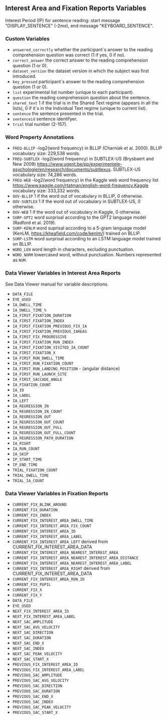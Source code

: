## Interest Area and Fixation Reports Variables 

Interest Period (IP) for sentence reading: start message "DISPLAY_SENTENCE" (-2ms), end message "KEYBOARD_SENTENCE".     

### Custom Variables
- `answered_correctly` whether the participant`s answer to the reading comprehension question was correct (1 if yes, 0 if no).
- `correct_answer` the correct answer to the reading comprehension question (1 or 0).
- `dataset_version` the dataset version in which the subject was first introduced.
- `key_pressed` participant`s answer to the reading comprehension question (1 or 0).
- `list` experimental list number (unique to each participant).
- `question` the reading comprehension question about the sentence.
- `shared_text` 1 if the trial is in the Shared Text regime (appears in all the lists), 0 if it`s in the Individual Text regime (unique to current list).
- `sentence` the sentence presented in the trial.
- `sentenceid` sentence identifyer. 
- `trial` trial number (2-157).

### Word Property Annotations
- `FREQ-BLLIP` -log2(word frequency) in BLLIP (Charniak et al. 2000). BLLIP vocabulary size: 229,538 words.
- `FREQ-SUBTLEX` -log2(word frequency) in SUBTLEX-US (Brysbaert and New 2009) https://www.ugent.be/pp/experimentele-psychologie/en/research/documents/subtlexus. SUBTLEX-US vocabulary size: 74,286 words.
- `FREQ-WEB` -log2(word frequency) in the Kaggle web word frequency list https://www.kaggle.com/rtatman/english-word-frequency.Kaggle vocabulary size: 333,332 words.
- `OOV-BLLIP` 1 if the word out of vocabulary in BLLIP, 0 otherwise. 
- `OOV-SUBTLEX` 1 if the word out of vocabulary in SUBTLEX-US, 0 otherwise. 
- `OOV-WEB` 1 if the word out of vocabulary in Kaggle, 0 otherwise. 
- `SURP-GPT2` word surprisal according to the GPT2 language model (Radford et al. 2019).
- `SURP-KENLM` word suprisal according to a 5-gram language model (KenLM, https://kheafield.com/code/kenlm/) trained on BLLIP.
- `SURP-LSTM` word surprisal according to an LSTM language model trained on BLLIP.
- `WORD_LEN` word length in characters, excluding punctuation.
- `WORD_NORM` lowercased word, without punctuation. Numbers represented as `NUM`.

### Data Viewer Variables in Interest Area Reports

See Data Viewer manual for variable descriptions.

- `DATA_FILE`
- `EYE_USED`
- `IA_DWELL_TIME`
- `IA_DWELL_TIME_%`
- `IA_FIRST_FIXATION_DURATION`
- `IA_FIRST_FIXATION_INDEX`
- `IA_FIRST_FIXATION_PREVIOUS_FIX_IA`
- `IA_FIRST_FIXATION_PREVIOUS_IAREAS`
- `IA_FIRST_FIX_PROGRESSIVE`
- `IA_FIRST_FIXATION_RUN_INDEX`
- `IA_FIRST_FIXATION_VISITED_IA_COUNT`
- `IA_FIRST_FIXATION_X`
- `IA_FIRST_RUN_DWELL_TIME`
- `IA_FIRST_RUN_FIXATION_COUNT`
- `IA_FIRST_RUN_LANDING_POSITION` - (angular distance)
- `IA_FIRST_RUN_LAUNCH_SITE`
- `IA_FIRST_SACCADE_ANGLE`
- `IA_FIXATION_COUNT`
- `IA_ID`
- `IA_LABEL`
- `IA_LEFT`
- `IA_REGRESSION_IN`
- `IA_REGRESSION_IN_COUNT`
- `IA_REGRESSION_OUT`
- `IA_REGRESSION_OUT_COUNT`
- `IA_REGRESSION_OUT_FULL`
- `IA_REGRESSION_OUT_FULL_COUNT`
- `IA_REGRESSION_PATH_DURATION`
- `IA_RIGHT`
- `IA_RUN_COUNT`
- `IA_SKIP`
- `IP_START_TIME`
- `IP_END_TIME`
- `TRIAL_FIXATION_COUNT`
- `TRIAL_DWELL_TIME`
- `TRIAL_IA_COUNT`

### Data Viewer Variables in Fixation Reports

- `CURRENT_FIX_BLINK_AROUND`
- `CURRENT_FIX_DURATION`
- `CURRENT_FIX_INDEX`
- `CURRENT_FIX_INTEREST_AREA_DWELL_TIME`
- `CURRENT_FIX_INTEREST_AREA_FIX_COUNT`
- `CURRENT_FIX_INTEREST_AREA_ID`
- `CURRENT_FIX_INTEREST_AREA_LABEL`
- `CURRENT_FIX_INTEREST_AREA_LEFT`  derived from CURRENT_FIX_INTEREST_AREA_DATA
- `CURRENT_FIX_INTEREST_AREA_NEAREST_INTEREST_AREA`
- `CURRENT_FIX_INTEREST_AREA_NEAREST_INTEREST_AREA_DISTANCE`
- `CURRENT_FIX_INTEREST_AREA_NEAREST_INTEREST_AREA_LABEL`
- `CURRENT_FIX_INTEREST_AREA_RIGHT` derived from CURRENT_FIX_INTEREST_AREA_DATA
- `CURRENT_FIX_INTEREST_AREA_RUN_ID`
- `CURRENT_FIX_PUPIL`
- `CURRENT_FIX_X`
- `CURRENT_FIX_Y`
- `DATA_FILE`
- `EYE_USED`
- `NEXT_FIX_INTEREST_AREA_ID`
- `NEXT_FIX_INTEREST_AREA_LABEL`
- `NEXT_SAC_AMPLITUDE`
- `NEXT_SAC_AVG_VELOCITY`
- `NEXT_SAC_DIRECTION`
- `NEXT_SAC_DURATION`
- `NEXT_SAC_END_X`
- `NEXT_SAC_INDEX`
- `NEXT_SAC_PEAK_VELOCITY`
- `NEXT_SAC_START_X`
- `PREVIOUS_FIX_INTEREST_AREA_ID`
- `PREVIOUS_FIX_INTEREST_AREA_LABEL`
- `PREVIOUS_SAC_AMPLITUDE`
- `PREVIOUS_SAC_AVG_VELOCITY`
- `PREVIOUS_SAC_DIRECTION`
- `PREVIOUS_SAC_DURATION`
- `PREVIOUS_SAC_END_X`
- `PREVIOUS_SAC_INDEX`
- `PREVIOUS_SAC_PEAK_VELOCITY`
- `PREVIOUS_SAC_START_X`